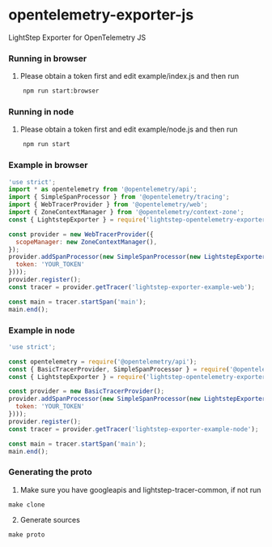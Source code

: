 # opentelemetry-exporter-js
LightStep Exporter for OpenTelemetry JS

### Running in browser
1. Please obtain a token first and edit example/index.js and then run
```bash
    npm run start:browser
```

### Running in node
1. Please obtain a token first and edit example/node.js and then run
```bash
    npm run start
```

### Example in browser

```javascript
'use strict';
import * as opentelemetry from '@opentelemetry/api';
import { SimpleSpanProcessor } from '@opentelemetry/tracing';
import { WebTracerProvider } from '@opentelemetry/web';
import { ZoneContextManager } from '@opentelemetry/context-zone';
const { LightstepExporter } = require('lightstep-opentelemetry-exporter');

const provider = new WebTracerProvider({
  scopeManager: new ZoneContextManager(),
});
provider.addSpanProcessor(new SimpleSpanProcessor(new LightstepExporter({
  token: 'YOUR_TOKEN'
})));
provider.register();
const tracer = provider.getTracer('lightstep-exporter-example-web');

const main = tracer.startSpan('main');
main.end();
```

### Example in node

```javascript
'use strict';

const opentelemetry = require('@opentelemetry/api');
const { BasicTracerProvider, SimpleSpanProcessor } = require('@opentelemetry/tracing');
const { LightstepExporter } = require('lightstep-opentelemetry-exporter');

const provider = new BasicTracerProvider();
provider.addSpanProcessor(new SimpleSpanProcessor(new LightstepExporter({
  token: 'YOUR_TOKEN'
})));
provider.register();
const tracer = provider.getTracer('lightstep-exporter-example-node');

const main = tracer.startSpan('main');
main.end();

```

### Generating the proto
1. Make sure you have googleapis and lightstep-tracer-common, if not run
```
make clone
```
2. Generate sources
```
make proto
```